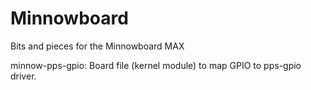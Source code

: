 # Minnowboard
Bits and pieces for the Minnowboard MAX

minnow-pps-gpio: Board file (kernel module) to map GPIO to pps-gpio driver.
